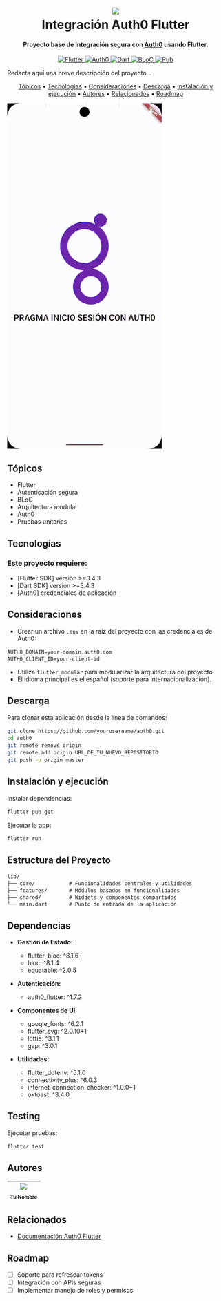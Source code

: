 <h1 align="center">
  <br>
  <a href="https://flutter.dev/"><img src="https://storage.googleapis.com/cms-storage-bucket/6e19fee6b47b36ca613f.png" width="200"></a>
  <br>
  Integración Auth0 Flutter
  <br>
</h1>

<h4 align="center">Proyecto base de integración segura con <a href="https://auth0.com" target="_blank">Auth0</a> usando Flutter.</h4>

<p align="center">
  <a href="https://flutter.dev">
    <img src="https://img.shields.io/badge/Flutter-3.4+-blue.svg" alt="Flutter">
  </a>
  <a href="https://auth0.com">
    <img src="https://img.shields.io/badge/Auth0-Integración-orange.svg" alt="Auth0">
  </a>
  <a href="https://dart.dev">
    <img src="https://img.shields.io/badge/Dart-3.4+-blue.svg" alt="Dart">
  </a>
  <a href="https://bloclibrary.dev">
    <img src="https://img.shields.io/badge/BLoC-Gestión_de_Estado-blueviolet.svg" alt="BLoC">
  </a>
  <a href="https://pub.dev">
    <img src="https://img.shields.io/badge/Pub-Paquetes-yellow.svg" alt="Pub">
  </a>
</p>

Redacta aquí una breve descripción del proyecto...

<p align="center">
  <a href="#topicos">Tópicos</a> •
  <a href="#tecnologias">Tecnologías</a> •
  <a href="#consideraciones">Consideraciones</a> •
  <a href="#descarga">Descarga</a> •
  <a href="#instalacion-y-ejecucion">Instalación y ejecución</a> •
  <a href="#autores">Autores</a> •
  <a href="#relacionados">Relacionados</a> •
  <a href="#roadmap">Roadmap</a>
</p>

![screenshot](demo/demo.gif)

## Tópicos

* Flutter
* Autenticación segura
* BLoC
* Arquitectura modular
* Auth0
* Pruebas unitarias

## Tecnologías

### Este proyecto requiere:

* \[Flutter SDK] versión >=3.4.3
* \[Dart SDK] versión >=3.4.3
* \[Auth0] credenciales de aplicación

## Consideraciones

* Crear un archivo `.env` en la raíz del proyecto con las credenciales de Auth0:

```
AUTH0_DOMAIN=your-domain.auth0.com
AUTH0_CLIENT_ID=your-client-id
```

* Utiliza `flutter_modular` para modularizar la arquitectura del proyecto.
* El idioma principal es el español (soporte para internacionalización).

## Descarga

Para clonar esta aplicación desde la línea de comandos:

```bash
git clone https://github.com/yourusername/auth0.git
cd auth0
git remote remove origin
git remote add origin URL_DE_TU_NUEVO_REPOSITORIO
git push -u origin master
```

## Instalación y ejecución

Instalar dependencias:

```bash
flutter pub get
```

Ejecutar la app:

```bash
flutter run
```

## Estructura del Proyecto

```
lib/
├── core/           # Funcionalidades centrales y utilidades
├── features/       # Módulos basados en funcionalidades
├── shared/         # Widgets y componentes compartidos
└── main.dart       # Punto de entrada de la aplicación
```

## Dependencias

* **Gestión de Estado:**

  * flutter\_bloc: ^8.1.6
  * bloc: ^8.1.4
  * equatable: ^2.0.5

* **Autenticación:**

  * auth0\_flutter: ^1.7.2

* **Componentes de UI:**

  * google\_fonts: ^6.2.1
  * flutter\_svg: ^2.0.10+1
  * lottie: ^3.1.1
  * gap: ^3.0.1

* **Utilidades:**

  * flutter\_dotenv: ^5.1.0
  * connectivity\_plus: ^6.0.3
  * internet\_connection\_checker: ^1.0.0+1
  * oktoast: ^3.4.0

## Testing

Ejecutar pruebas:

```bash
flutter test
```

## Autores

| [<img src="https://avatars.githubusercontent.com/u/yourusername" width=115><br><sub>Tu Nombre</sub>](https://github.com/yourusername) |
| :-----------------------------------------------------------------------------------------------------------------------------------: |

## Relacionados

* [Documentación Auth0 Flutter](https://auth0.com/docs/quickstart/native/flutter)

## Roadmap

* [ ] Soporte para refrescar tokens
* [ ] Integración con APIs seguras
* [ ] Implementar manejo de roles y permisos
